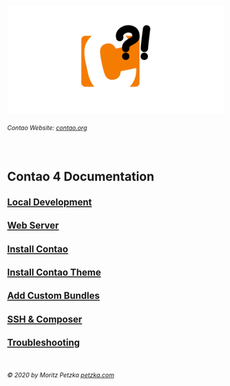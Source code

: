 ![GitHub Logo](./repo/img/logo.png)

###### Contao Website: [contao.org](https://contao.org)

<br>

# Contao 4 Documentation

## [Local Development](./Docs/local_development/README.md)

## [Web Server](./Docs/server_settings/README.md)

## [Install Contao](./Docs/contao_installation/README.md)

## [Install Contao Theme](./Docs/theme_installation/README.md)

## [Add Custom Bundles](./Docs/bundle_installation/README.md)

## [SSH & Composer](./Docs/ssh_composer/README.md)

## [Troubleshooting](./Docs/troubleshooting/README.md)

<br>

######  © 2020 by Moritz Petzka [petzka.com](https://petzka.com) 
